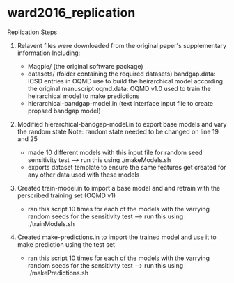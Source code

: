 # ward2016_replication

Replication Steps

1. Relavent files were downloaded from the original paper's supplementary information
   Including:
	- Magpie/  			(the original software package)
	- datasets/			(folder containing the required datasets)
		bandgap.data: ICSD entries in OQMD use to build the heirarchical model according the original manuscript
		oqmd.data: OQMD v1.0 used to train the heirarchical model to make predictions
	- hierarchical-bandgap-model.in (text interface input file to create propsed bandgap model)

2. Modified hierarchical-bandgap-model.in to export base models and vary the random state
   Note: random state needed to be changed on line 19 and 25
	- made 10 different models with this input file for random seed sensitivity test
		--> run this using ./makeModels.sh
	- exports dataset template to ensure the same features get created for any other data used with these models

3. Created train-model.in to import a base model and and retrain with the perscribed training set (OQMD v1)
	- ran this script 10 times for each of the models with the varrying random seeds for the sensitivity test
		--> run this using ./trainModels.sh

4. Created make-predictions.in to import the trained model and use it to make prediction using the test set
	- ran this script 10 times for each of the models with the varrying random seeds for the sensitivity test
		--> run this using ./makePredictions.sh

